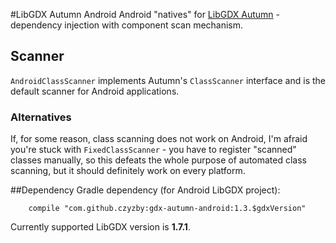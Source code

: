 #LibGDX Autumn Android
Android "natives" for [LibGDX Autumn](https://github.com/czyzby/gdx-autumn) - dependency injection with component scan mechanism.

## Scanner
`AndroidClassScanner` implements Autumn's `ClassScanner` interface and is the default scanner for Android applications.

### Alternatives
If, for some reason, class scanning does not work on Android, I'm afraid you're stuck with `FixedClassScanner` - you have to register "scanned" classes manually, so this defeats the whole purpose of automated class scanning, but it should definitely work on every platform.

##Dependency
Gradle dependency (for Android LibGDX project):

```
    compile "com.github.czyzby:gdx-autumn-android:1.3.$gdxVersion"
```

Currently supported LibGDX version is **1.7.1**.
